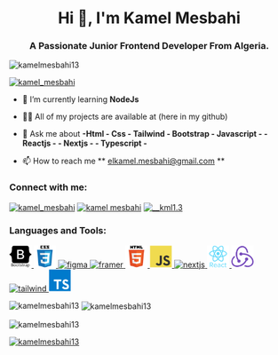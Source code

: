 
<h1 align="center">Hi 👋, I'm Kamel Mesbahi</h1>
<h3 align="center">A Passionate Junior Frontend Developer From Algeria.</h3>

<p align="left"> <img src="https://komarev.com/ghpvc/?username=kamelmesbahi13&label=Profile%20views&color=0e75b6&style=flat" alt="kamelmesbahi13" /> </p>

<p align="left"> <a href="https://twitter.com/kamel_mesbahi" target="blank"><img src="https://img.shields.io/twitter/follow/kamel_mesbahi?logo=twitter&style=for-the-badge" alt="kamel_mesbahi" /></a> </p>

- 🌱 I’m currently learning **NodeJs**

- 👨‍💻 All of my projects are available at (here in my github)

- 💬 Ask me about **-Html - Css - Tailwind - Bootstrap - Javascript - - Reactjs - - Nextjs - - Typescript -**

- 📫 How to reach me ** elkamel.mesbahi@gmail.com **

<h3 align="left">Connect with me:</h3>
<p align="left">
<a href="https://twitter.com/kamel_mesbahi" target="_blank"><img align="center" src="https://raw.githubusercontent.com/rahuldkjain/github-profile-readme-generator/master/src/images/icons/Social/twitter.svg" alt="kamel_mesbahi" height="30" width="40" /></a>
<a href="https://web.facebook.com/profile.php?id=100080474996106" target="_blank"><img align="center" src="https://raw.githubusercontent.com/rahuldkjain/github-profile-readme-generator/master/src/images/icons/Social/facebook.svg" alt="kamel mesbahi" height="30" width="40" /></a>
<a href="https://instagram.com/__kml1.3" target="_blank"><img align="center" src="https://raw.githubusercontent.com/rahuldkjain/github-profile-readme-generator/master/src/images/icons/Social/instagram.svg" alt="__kml1.3" height="30" width="40" /></a>
</p>

<h3 align="left">Languages and Tools:</h3>
<p align="left"> <a href="https://getbootstrap.com" target="_blank" rel="noreferrer"> <img src="https://raw.githubusercontent.com/devicons/devicon/master/icons/bootstrap/bootstrap-plain-wordmark.svg" alt="bootstrap" width="40" height="40"/> </a> <a href="https://www.w3schools.com/css/" target="_blank" rel="noreferrer"> <img src="https://raw.githubusercontent.com/devicons/devicon/master/icons/css3/css3-original-wordmark.svg" alt="css3" width="40" height="40"/> </a> <a href="https://www.figma.com/" target="_blank" rel="noreferrer"> <img src="https://www.vectorlogo.zone/logos/figma/figma-icon.svg" alt="figma" width="40" height="40"/> </a> <a href="https://www.framer.com/" target="_blank" rel="noreferrer"> <img src="https://www.vectorlogo.zone/logos/framer/framer-icon.svg" alt="framer" width="40" height="40"/> </a> <a href="https://www.w3.org/html/" target="_blank" rel="noreferrer"> <img src="https://raw.githubusercontent.com/devicons/devicon/master/icons/html5/html5-original-wordmark.svg" alt="html5" width="40" height="40"/> </a> <a href="https://developer.mozilla.org/en-US/docs/Web/JavaScript" target="_blank" rel="noreferrer"> <img src="https://raw.githubusercontent.com/devicons/devicon/master/icons/javascript/javascript-original.svg" alt="javascript" width="40" height="40"/> </a> <a href="https://nextjs.org/" target="_blank" rel="noreferrer"> <img src="https://cdn.worldvectorlogo.com/logos/nextjs-2.svg" alt="nextjs" width="40" height="40"/> </a> <a href="https://reactjs.org/" target="_blank" rel="noreferrer"> <img src="https://raw.githubusercontent.com/devicons/devicon/master/icons/react/react-original-wordmark.svg" alt="react" width="40" height="40"/> </a> <a href="https://redux.js.org" target="_blank" rel="noreferrer"> <img src="https://raw.githubusercontent.com/devicons/devicon/master/icons/redux/redux-original.svg" alt="redux" width="40" height="40"/> </a> <a href="https://tailwindcss.com/" target="_blank" rel="noreferrer"> <img src="https://www.vectorlogo.zone/logos/tailwindcss/tailwindcss-icon.svg" alt="tailwind" width="40" height="40"/> </a> <a href="https://www.typescriptlang.org/" target="_blank" rel="noreferrer"> <img src="https://raw.githubusercontent.com/devicons/devicon/master/icons/typescript/typescript-original.svg" alt="typescript" width="40" height="40"/> </a> </p>

<p><img align="left" src="https://github-readme-stats.vercel.app/api/top-langs?username=kamelmesbahi13&show_icons=true&locale=en&layout=compact" alt="kamelmesbahi13" /></p>

<p>&nbsp;<img align="center" src="https://github-readme-stats.vercel.app/api?username=kamelmesbahi13&show_icons=true&locale=en" alt="kamelmesbahi13" /></p>

<p><img align="center" src="https://github-readme-streak-stats.herokuapp.com/?user=kamelmesbahi13&" alt="kamelmesbahi13" /></p>

<p align="left"> <a href="https://github.com/ryo-ma/github-profile-trophy"><img src="https://github-profile-trophy.vercel.app/?username=kamelmesbahi13" alt="kamelmesbahi13" /></a> </p>

